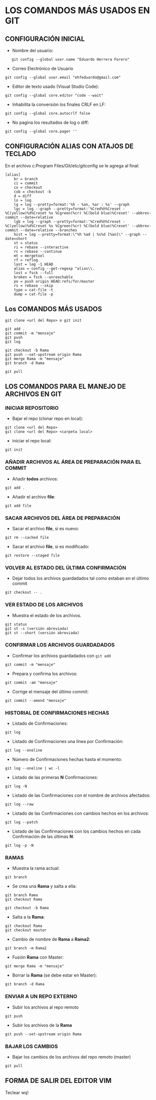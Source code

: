 # LOS COMANDOS MÁS USADOS EN GIT

## CONFIGURACIÓN INICIAL

- Nombre del usuario:

```ssh
   git config --global user.name "Eduardo Herrera Forero"
```

- Correo Electrónico de Usuario

```ssh
git config --global user.email "ehfeduardo@gmail.com"
```

- Editor de texto usado (Visual Studio Code):

```ssh
git config --global core.editor "code --wait"
```

- Inhabilita la conversión los finales CRLF en LF:

```ssh
git config --global core.autocrlf false
```

- No pagina los resultados de log o diff:

```ssh
git config --global core.pager ''
```

## CONFIGURACIÓN ALIAS CON ATAJOS DE TECLADO

En el archivo c:Program Files/Git/etc/gitconfig se le agrega al final:

```ssh
[alias]
    br = branch
    ci = commit
    co = checkout
    cob = checkout -b
    d = diff
    lo = log
    lg = log --pretty=format:'%h - %an, %ar : %s' --graph
    lgc = log --graph --pretty=format:'%Cred%h%Creset -%C(yellow)%d%Creset %s %Cgreen(%cr) %C(bold blue)%Creset' --abbrev-commit --date=relative
    lgb = log --graph --pretty=format:'%Cred%h%Creset -%C(yellow)%d%Creset %s %Cgreen(%cr) %C(bold blue)%Creset' --abbrev-commit --date=relative --branches
    hist = log --pretty=format:\"%h %ad | %s%d [%an]\" --graph --date=short
    st = status
    ri = rebase --interactive
    rc = rebase --continue
    mt = mergetool
    rf = reflog
    last = log -1 HEAD
    alias = config --get-regexp ^alias\\.
    lost = fsck --full
    broken = fsck --unreachable
    po = push origin HEAD:refs/for/master
    rs = rebase --skip
    type = cat-file -t
    dump = cat-file -p
```

## Los COMANDOS MÁS USADOS

```ssh
git clone <url del Repo> o git init

git add .
git commit -m "mensaje"
git push
git log

git checkout -b Rama
git push --set-upstream origin Rama
git merge Rama -m "mensaje"
git branch -d Rama

git pull
```

## LOS COMANDOS PARA EL MANEJO DE ARCHIVOS EN GIT

### INICIAR REPOSITORIO

- Bajar el repo (clonar repo en local):

```ssh
git clone <url del Repo>
git clone <url del Repo> <carpeta local>
```

- iniciar el repo local:

```ssh
git init
```

### AÑADIR ARCHIVOS AL ÁREA DE PREPARACIÓN PARA EL COMMIT

- Añadir **todos** archivos:

```ssh
git add .
```

- Añadir el archivo **file**:

```ssh
git add file
```

### SACAR ARCHIVOS DEL ÁREA DE PREPARACIÓN

- Sacar el archivo **file**, si es nuevo:

```ssh
git rm --cached file
```
- Sacar el archivo **file**, si es modificado:

```ssh
git restore --staged file
```


### VOLVER AL ESTADO DEL ÚLTIMA CONFIRMACIÓN

- Dejar todos los archivos guardadados tal como estaban en el último commit

```ssh
git checkout -- .
```

### VER ESTADO DE LOS ARCHIVOS

- Muestra el estado de los archivos.

```ssh
git status
git st -s (versión abreviada)
git st --short (versión abreviada)
```

### CONFIRMAR LOS ARCHIVOS GUARDADADOS

- Confirmar los archivos guardadados con `git add`

```ssh
git commit -m "mensaje"
```

- Prepara y confirma los archivos:

```ssh
git commit -am "mensaje"
```

- Corrige el mensaje del último commit:

```ssh
git commit --amend "mensaje"
```

### HISTORIAL DE CONFIRMACIONES HECHAS

- Listado de Confirmaciones:

```ssh
git log
```

- Listado de Confirmaciones una línea por Confirmación:

```ssh
git log --oneline
```

- Número de Confirmaciones hechas hasta el momento:

```ssh
git log --oneline | wc -l
```

- Listado de las primeras **N** Confirmaciones:

```ssh
git log -N
```

- Listado de las Confirmaciones con el nombre de archivos afectados:

```ssh
git log --raw
```

- Listado de las Confirmaciones con cambios hechos en los archivos:

```ssh
git log --patch
```

- Listado de las Confirmaciones con los cambios hechos en cada Confirmación de las últimas **N**:

```ssh
git log -p -N
```

### RAMAS

- Muestra la rama actual:

```ssh
git branch
```

- Se crea una **Rama** y salta a ella:

```ssh
git branch Rama
git checkout Rama
```

```ssh
git checkout -b Rama
```

- Salta a la **Rama**:

```ssh
git checkout Rama
git checkout master

```

- Cambio de nombre de **Rama** a **Rama2**:

```ssh
git branch -m Rama2
```

- Fusión **Rama** con Master:

```ssh
git merge Rama -m "mensaje"
```

- Borrar la **Rama** (se debe estar en Master):

```ssh
git branch -d Rama
```

### ENVIAR A UN REPO EXTERNO

- Subir los archivos al repo remoto

```ssh
git push
```

- Subir los archivos de la **Rama**

```ssh
git push --set-upstream origin Rama
```

### BAJAR LOS CAMBIOS

- Bajar los cambios de los archivos del repo remoto (master)

```ssh
git pull
```

## FORMA DE SALIR DEL EDITOR VIM

Teclear <esc> wq!
